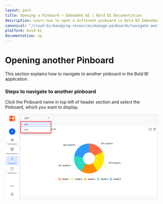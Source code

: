 ```yaml
---
layout: post
title: Opening a Pinboard – Embedded BI | Bold BI Documentation
description: Learn how to open a different pinboard in Bold BI Embedded. Pinboard is a collection of widgets from various dashboards pinned to it.
canonical: "/cloud-bi/managing-resources/manage-pinboards/navigate-another-pinboard/"
platform: bold-bi
documentation: ug
---
```


# Opening another Pinboard

This section explains how to navigate to another pinboard in the Bold BI application.

### Steps to navigate to another pinboard

Click the Pinboard name in top left of header section and select the Pinboard, which you want to display.

![navigate pinboard](/static/assets/embedded/managing-resources/manage-pinboards/images/navigate-pinboard.png#width=50%)